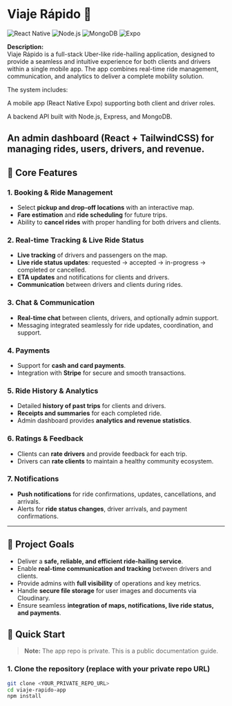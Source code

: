 # Viaje Rápido 🚖

![React Native](https://img.shields.io/badge/React_Native-20232A?style=for-the-badge&logo=react)
![Node.js](https://img.shields.io/badge/Node.js-339933?style=for-the-badge&logo=node.js)
![MongoDB](https://img.shields.io/badge/MongoDB-47A248?style=for-the-badge&logo=mongodb)
![Expo](https://img.shields.io/badge/Expo-1B1F23?style=for-the-badge&logo=expo)

**Description:**  
Viaje Rápido is a full-stack Uber-like ride-hailing application, designed to provide a seamless and intuitive experience for both clients and drivers within a single mobile app. The app combines real-time ride management, communication, and analytics to deliver a complete mobility solution.

The system includes:

A mobile app (React Native Expo) supporting both client and driver roles.

A backend API built with Node.js, Express, and MongoDB.

An admin dashboard (React + TailwindCSS) for managing rides, users, drivers, and revenue.
---
## 🚀 Core Features

### 1. Booking & Ride Management
- Select **pickup and drop-off locations** with an interactive map.  
- **Fare estimation** and **ride scheduling** for future trips.  
- Ability to **cancel rides** with proper handling for both drivers and clients.  

### 2. Real-time Tracking & Live Ride Status
- **Live tracking** of drivers and passengers on the map.  
- **Live ride status updates**: requested → accepted → in-progress → completed or cancelled.  
- **ETA updates** and notifications for clients and drivers.  
- **Communication** between drivers and clients during rides.  

### 3. Chat & Communication
- **Real-time chat** between clients, drivers, and optionally admin support.  
- Messaging integrated seamlessly for ride updates, coordination, and support.  

### 4. Payments
- Support for **cash and card payments**.  
- Integration with **Stripe** for secure and smooth transactions.  

### 5. Ride History & Analytics
- Detailed **history of past trips** for clients and drivers.  
- **Receipts and summaries** for each completed ride.  
- Admin dashboard provides **analytics and revenue statistics**.  

### 6. Ratings & Feedback
- Clients can **rate drivers** and provide feedback for each trip.  
- Drivers can **rate clients** to maintain a healthy community ecosystem.  

### 7. Notifications
- **Push notifications** for ride confirmations, updates, cancellations, and arrivals.  
- Alerts for **ride status changes**, driver arrivals, and payment confirmations.  

---

## 🎯 Project Goals
- Deliver a **safe, reliable, and efficient ride-hailing service**.  
- Enable **real-time communication and tracking** between drivers and clients.  
- Provide admins with **full visibility** of operations and key metrics.  
- Handle **secure file storage** for user images and documents via Cloudinary.  
- Ensure seamless **integration of maps, notifications, live ride status, and payments**.


## 🚀 Quick Start

> **Note:** The app repo is private. This is a public documentation guide.

### 1. Clone the repository (replace with your private repo URL)
```bash
git clone <YOUR_PRIVATE_REPO_URL>
cd viaje-rapido-app
npm install
